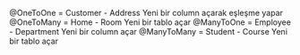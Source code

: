 @OneToOne = Customer - Address     Yeni bir column açarak eşleşme yapar
@OneToMany = Home - Room           Yeni bir tablo açar
@ManyToOne = Employee - Department Yeni bir column açar
@ManyToMany = Student - Course     Yeni bir tablo açar
